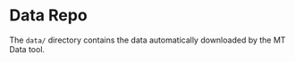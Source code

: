 # Data Repo

The `data/` directory contains the data automatically downloaded by the
MT Data tool.

